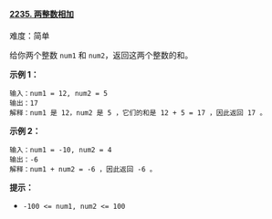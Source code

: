 ﻿#### [2235\. 两整数相加](https://leetcode.cn/problems/add-two-integers/)

难度：简单

给你两个整数 `num1` 和 `num2`，返回这两个整数的和。

**示例 1：**

```
输入：num1 = 12, num2 = 5
输出：17
解释：num1 是 12，num2 是 5 ，它们的和是 12 + 5 = 17 ，因此返回 17 。
```

**示例 2：**

```
输入：num1 = -10, num2 = 4
输出：-6
解释：num1 + num2 = -6 ，因此返回 -6 。
```

**提示：**

-   `-100 <= num1, num2 <= 100`
